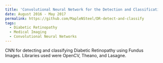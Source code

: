 ```yaml
---
title: 'Convolutional Neural Network for the Detection and Classification of Diabetic Retinopathy'
date: August 2016 - May 2017
permalink: https://github.com/MapleNSteel/DR-detect-and-classify
tags:
  - Diabetic Retinopathy
  - Medical Imaging
  - Convolutional Neural Networks
---
```


CNN for detecting and classifying Diabetic Retinopathy using Fundus Images. Libraries used were OpenCV, Theano, and Lasagne.
